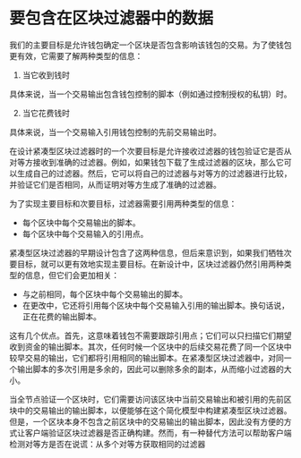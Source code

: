 # 要包含在区块过滤器中的数据

 我们的主要目标是允许钱包确定一个区块是否包含影响该钱包的交易。为了使钱包更有效，它需要了解两种类型的信息：

1. 当它收到钱时

&#x20;     具体来说，当一个交易输出包含钱包控制的脚本（例如通过控制授权的私钥）时。

2. 当它花费钱时

&#x20;      具体来说，当一个交易输入引用钱包控制的先前交易输出时。

&#x20;在设计紧凑型区块过滤器时的一个次要目标是允许接收过滤器的钱包验证它是否从对等方接收到准确的过滤器。例如，如果钱包下载了生成过滤器的区块，那么它可以生成自己的过滤器。然后，它可以将自己的过滤器与对等方的过滤器进行比较，并验证它们是否相同，从而证明对等方生成了准确的过滤器。&#x20;

为了实现主要目标和次要目标，过滤器需要引用两种类型的信息：

* 每个区块中每个交易输出的脚本。
* 每个区块中每个交易输入的引用点。&#x20;

紧凑型区块过滤器的早期设计包含了这两种信息，但后来意识到，如果我们牺牲次要目标，就可以更有效地实现主要目标。在新设计中，区块过滤器仍然引用两种类型的信息，但它们会更加相关：

* 与之前相同，每个区块中每个交易输出的脚本。
* 在更改中，它还将引用每个区块中每个交易输入引用的输出脚本。换句话说，正在花费的输出脚本。&#x20;

这有几个优点。首先，这意味着钱包不需要跟踪引用点；它们可以只扫描它们期望收到资金的输出脚本。其次，任何时候一个区块中的后续交易花费了同一个区块中较早交易的输出，它们都将引用相同的输出脚本。在紧凑型区块过滤器中，对同一个输出脚本的多次引用是多余的，因此可以删除多余的副本，从而缩小过滤器的大小。&#x20;

当全节点验证一个区块时，它们需要访问该区块中当前交易输出和被引用的先前区块中的交易输出的输出脚本，以便能够在这个简化模型中构建紧凑型区块过滤器。但是，一个区块本身不包含之前区块中的交易输出的输出脚本，因此没有方便的方式让客户端验证区块过滤器是否正确构建。然而，有一种替代方法可以帮助客户端检测对等方是否在说谎：从多个对等方获取相同的过滤器
